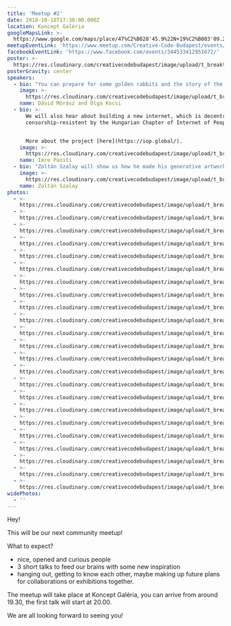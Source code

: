 ```yaml
---
title: 'Meetup #2'
date: 2018-10-18T17:30:00.000Z
location: Koncept Galéria
googleMapsLink: >-
  https://www.google.com/maps/place/47%C2%B028'45.9%22N+19%C2%B003'09.2%22E/@47.479427,19.052546,17z/data=!3m1!4b1!4m5!3m4!1s0x0:0x0!8m2!3d47.479427!4d19.052546
meetupEventLink: 'https://www.meetup.com/Creative-Code-Budapest/events/qnhgzpyxqbjb/'
facebookEventLink: 'https://www.facebook.com/events/344533412951672/'
poster: >-
  https://res.cloudinary.com/creativecodebudapest/image/upload/t_breakthumbnails/v1574805951/cc2/creativecodemeetup_2_kjxomv.jpg
posterGravity: center
speakers:
  - bio: "You can prepare for some golden rabbits and the story of the VR Lada by Olga Kocsi and Dávid Mórász!  Olga will talk about the art and rabbit part, Dávid about the programming.\r\n\nMore about Olga's work [here](<www.behance.net/nyulga //>) and [here](www.nyulga.com), and about Dávid's [here](www.mcro.de)."
    image: >-
      https://res.cloudinary.com/creativecodebudapest/image/upload/t_breakthumbnails/v1574805972/cc2/moraszdavid_r6vby7.jpg
    name: Dávid Mórász and Olga Kocsi
  - bio: >-
      We will also hear about building a new internet, which is decentralised &
      censorship-resistent by the Hungarian Chapter of Internet of People. 


      More about the project [here](https://iop.global/).
    image: >-
      https://res.cloudinary.com/creativecodebudapest/image/upload/t_breakthumbnails/v1574805977/cc2/internetofpeople_zsmwdy.jpg
    name: Imre Paniti
  - bio: "Zoltán Szalay will show us how he made his generative artworks for the RoboPopX exhibition, so we will see how his visuals developed from the beginning idea/code in Processing until the finished design.\r\n\nFind Zoli's work [here](<ello.co/insgraphizm //>) and [here](www.instagram.com/insgraphizm)."
    image: >-
      https://res.cloudinary.com/creativecodebudapest/image/upload/t_breakthumbnails/v1574805980/cc2/szalayzoli_klvj2j.jpg
    name: Zoltán Szalay
photos:
  - >-
    https://res.cloudinary.com/creativecodebudapest/image/upload/t_breakthumbnails/v1574808107/cc2/DSC03395_p5r5in.jpg
  - >-
    https://res.cloudinary.com/creativecodebudapest/image/upload/t_breakthumbnails/v1574808105/cc2/DSC03391_irq8gv.jpg
  - >-
    https://res.cloudinary.com/creativecodebudapest/image/upload/t_breakthumbnails/v1574808103/cc2/DSC03389_wkyigv.jpg
  - >-
    https://res.cloudinary.com/creativecodebudapest/image/upload/t_breakthumbnails/v1574808103/cc2/DSC03375_dod3ke.jpg
  - >-
    https://res.cloudinary.com/creativecodebudapest/image/upload/t_breakthumbnails/v1574808103/cc2/DSC03372_oflqyb.jpg
  - >-
    https://res.cloudinary.com/creativecodebudapest/image/upload/t_breakthumbnails/v1574808101/cc2/DSC03366_mfmdy4.jpg
  - >-
    https://res.cloudinary.com/creativecodebudapest/image/upload/t_breakthumbnails/v1574808100/cc2/DSC03377_dvlfdu.jpg
  - >-
    https://res.cloudinary.com/creativecodebudapest/image/upload/t_breakthumbnails/v1574808100/cc2/DSC03374_rbul27.jpg
  - >-
    https://res.cloudinary.com/creativecodebudapest/image/upload/t_breakthumbnails/v1574808096/cc2/DSC03362_uifbpa.jpg
  - >-
    https://res.cloudinary.com/creativecodebudapest/image/upload/t_breakthumbnails/v1574808088/cc2/DSC03352_kyhqra.jpg
  - >-
    https://res.cloudinary.com/creativecodebudapest/image/upload/t_breakthumbnails/v1574808086/cc2/DSC03357_vi5amr.jpg
  - >-
    https://res.cloudinary.com/creativecodebudapest/image/upload/t_breakthumbnails/v1574808085/cc2/DSC03338_wyggjk.jpg
  - >-
    https://res.cloudinary.com/creativecodebudapest/image/upload/t_breakthumbnails/v1574808079/cc2/DSC03354_roqhiy.jpg
  - >-
    https://res.cloudinary.com/creativecodebudapest/image/upload/t_breakthumbnails/v1574808076/cc2/DSC03402_qvzife.jpg
  - >-
    https://res.cloudinary.com/creativecodebudapest/image/upload/t_breakthumbnails/v1574808076/cc2/DSC03337_zhslof.jpg
  - >-
    https://res.cloudinary.com/creativecodebudapest/image/upload/t_breakthumbnails/v1574808071/cc2/DSC03334_ejcrwe.jpg
  - >-
    https://res.cloudinary.com/creativecodebudapest/image/upload/t_breakthumbnails/v1574808067/cc2/DSC03346_zxyhrk.jpg
  - >-
    https://res.cloudinary.com/creativecodebudapest/image/upload/t_breakthumbnails/v1574808064/cc2/DSC03336_m2pos7.jpg
  - >-
    https://res.cloudinary.com/creativecodebudapest/image/upload/t_breakthumbnails/v1574808060/cc2/DSC03341_tgp4de.jpg
  - >-
    https://res.cloudinary.com/creativecodebudapest/image/upload/t_breakthumbnails/v1574808053/cc2/DSC03325_f7upgo.jpg
  - >-
    https://res.cloudinary.com/creativecodebudapest/image/upload/t_breakthumbnails/v1574808052/cc2/DSC03331_dhpvcq.jpg
  - >-
    https://res.cloudinary.com/creativecodebudapest/image/upload/t_breakthumbnails/v1574808049/cc2/DSC03399_dbxkno.jpg
  - >-
    https://res.cloudinary.com/creativecodebudapest/image/upload/t_breakthumbnails/v1574808043/cc2/DSC03398_k13c4g.jpg
widePhotos:
  - ''
---
```

Hey!

This will be our next community meetup!

What to expect?

* nice, opened and curious people
* 3 short talks to feed our brains with some new inspiration
* hanging out, getting to know each other, maybe making up future plans for collaborations or exhibitions together.

The meetup will take place at Koncept Galéria, you can arrive from around 19.30, the first talk will start at 20.00.

We are all looking forward to seeing you!
